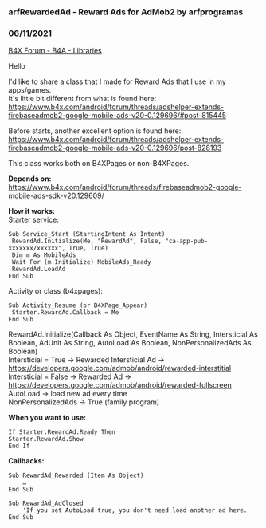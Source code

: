 ### arfRewardedAd - Reward Ads for AdMob2 by arfprogramas
### 06/11/2021
[B4X Forum - B4A - Libraries](https://www.b4x.com/android/forum/threads/131549/)

Hello  
  
I'd like to share a class that I made for Reward Ads that I use in my apps/games.   
It's little bit different from what is found here: <https://www.b4x.com/android/forum/threads/adshelper-extends-firebaseadmob2-google-mobile-ads-v20-0.129696/#post-815445>  
  
Before starts, another excellent option is found here: <https://www.b4x.com/android/forum/threads/adshelper-extends-firebaseadmob2-google-mobile-ads-v20-0.129696/post-828193>  
  
This class works both on B4XPages or non-B4XPages.  
  
**Depends on:**  
<https://www.b4x.com/android/forum/threads/firebaseadmob2-google-mobile-ads-sdk-v20.129609/>  
  
**How it works:**  
Starter service:  

```B4X
Sub Service_Start (StartingIntent As Intent)  
 RewardAd.Initialize(Me, "RewardAd", False, "ca-app-pub-xxxxxxx/xxxxxx", True, True)  
 Dim m As MobileAds  
 Wait For (m.Initialize) MobileAds_Ready  
 RewardAd.LoadAd  
End Sub
```

  
  
Activity or class (b4xpages):  

```B4X
Sub Activity_Resume (or B4XPage_Appear)  
 Starter.RewardAd.Callback = Me  
End Sub
```

  
  
RewardAd.Initialize(Callback As Object, EventName As String, Intersticial As Boolean, AdUnit As String, AutoLoad As Boolean, NonPersonalizedAds As Boolean)  
Intersticial = True -> Rewarded Intersticial Ad -> <https://developers.google.com/admob/android/rewarded-interstitial>  
Intersticial = False -> Rewarded Ad -> <https://developers.google.com/admob/android/rewarded-fullscreen>  
AutoLoad -> load new ad every time  
NonPersonalizedAds -> True (family program)  
  
**When you want to use:**  

```B4X
If Starter.RewardAd.Ready Then  
Starter.RewardAd.Show  
End If
```

  
  
**Callbacks:**  

```B4X
Sub RewardAd_Rewarded (Item As Object)  
    …  
End Sub
```

  
  

```B4X
Sub RewardAd_AdClosed  
    'If you set AutoLoad true, you don't need load another ad here.  
End Sub
```